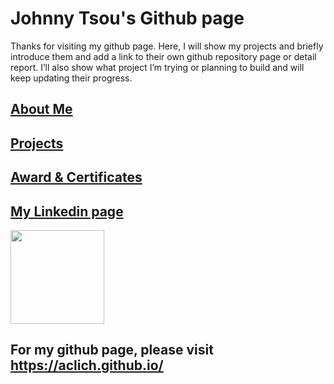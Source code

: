 # Johnny Tsou's Github page
Thanks for visiting my github page. Here, I will show my projects and briefly introduce them and add a link to their own github repository page or detail report. I’ll also show what project I’m trying or planning to build and will keep updating their progress.

## [About Me](https://aclich.github.io/about)  
## [Projects](https://aclich.github.io/projects)
## [Award & Certificates](https://aclich.github.io/certificates)
## [My Linkedin page](https://www.linkedin.com/in/johnny-tsou-t109368011)  
<a href="https://www.linkedin.com/in/johnny-tsou-t109368011">
<img src="https://www.tmf-group.com/-/media/images/logos/case-study-logos/linkedin.png" style="border: none" width="150"></a>

## For my github page, please visit https://aclich.github.io/
